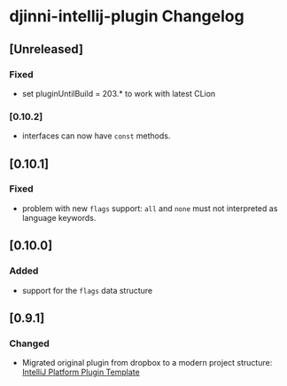 <!-- Keep a Changelog guide -> https://keepachangelog.com -->

# djinni-intellij-plugin Changelog

## [Unreleased]
### Fixed
- set pluginUntilBuild = 203.* to work with latest CLion

### [0.10.2]
- interfaces can now have `const` methods.


## [0.10.1]
### Fixed
- problem with new `flags` support: `all` and `none` must not interpreted as language keywords.

## [0.10.0]
### Added
- support for the `flags` data structure

## [0.9.1]
### Changed
- Migrated original plugin from dropbox to a modern project structure: [IntelliJ Platform Plugin Template](https://github.com/JetBrains/intellij-platform-plugin-template)
